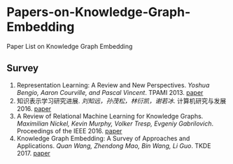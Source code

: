 # Papers-on-Knowledge-Graph-Embedding
Paper List on Knowledge Graph Embedding

## Survey
1. Representation Learning: A Review and New Perspectives. *Yoshua Bengio, Aaron Courville, and Pascal Vincent*. TPAMI 2013. [paper](https://arxiv.org/pdf/1206.5538.pdf)  
2. 知识表示学习研究进展. *刘知远，孙茂松，林衍凯，谢若冰*. 计算机研究与发展 2016. [paper](http://crad.ict.ac.cn/CN/article/downloadArticleFile.do?attachType=PDF&id=3099)  
3. A Review of Relational Machine Learning for Knowledge Graphs. *Maximilian Nickel, Kevin Murphy, Volker Tresp, Evgeniy Gabrilovich*. Proceedings of the IEEE 2016. [paper](https://arxiv.org/pdf/1503.00759.pdf)  
4. Knowledge Graph Embedding: A Survey of Approaches and Applications. *Quan Wang, Zhendong Mao, Bin Wang, Li Guo*. TKDE 2017. [paper](http://ieeexplore.ieee.org/abstract/document/8047276/)  
